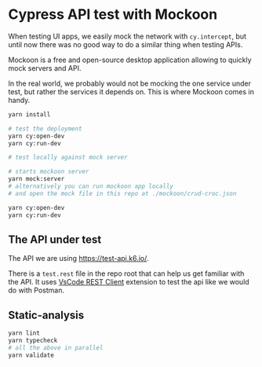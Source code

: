 # Cypress API test with Mockoon

When testing UI apps, we easily mock the network with `cy.intercept`, but until now there was no good way to do a similar thing when testing APIs.

Mockoon is a free and open-source desktop application allowing to quickly mock servers and API.

In the real world, we probably would not be mocking the one service under test, but rather the services it depends on. This is where Mockoon comes in handy.

```bash
yarn install

# test the deployment
yarn cy:open-dev
yarn cy:run-dev

# test locally against mock server

# starts mockoon server
yarn mock:server
# alternatively you can run mockoon app locally
# and open the mock file in this repo at ./mockoon/crud-croc.json

yarn cy:open-dev
yarn cy:run-dev
```

## The API under test

The API we are using https://test-api.k6.io/.

There is a `test.rest` file in the repo root that can help us get familiar with the API. It uses [VsCode REST Client](https://marketplace.visualstudio.com/items?itemName=humao.rest-client) extension to test the api like we would do with Postman.

## Static-analysis

```bash
yarn lint
yarn typecheck
# all the above in parallel
yarn validate
```
